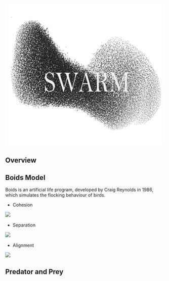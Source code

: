 <p align="center">
  <img src="https://github.com/Kashu7100/Recreation-of-Nature/blob/master/assets/swarm.png?raw=true" height="450"/>
</p>

## Overview

## Boids Model

Boids is an artificial life program, developed by Craig Reynolds in 1986, which simulates the flocking behaviour of birds.

* Cohesion

<img src="https://en.wikipedia.org/wiki/Boids#/media/File:Rule_cohesion.gif?raw=true"/>

* Separation

<img src="https://en.wikipedia.org/wiki/Boids#/media/File:Rule_separation.gif?raw=true"/>

* Alignment

<img src="https://en.wikipedia.org/wiki/Boids#/media/File:Rule_alignment.gif?raw=true"/>

## Predator and Prey
